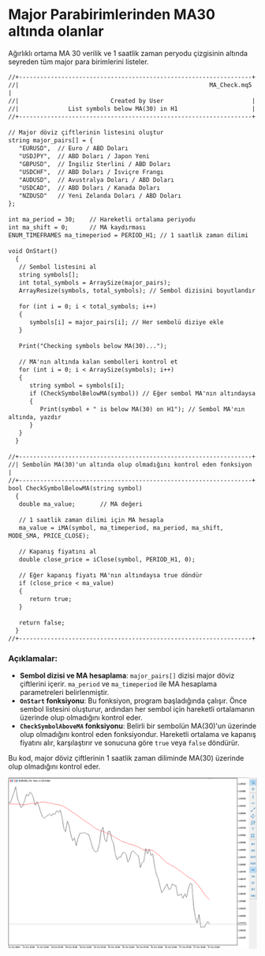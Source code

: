 # Major Parabirimlerinden MA30 altında olanlar

Ağırlıklı ortama MA 30 verilik ve 1 saatlik zaman peryodu çizgisinin altında seyreden tüm major para birimlerini listeler.

```mql5
//+------------------------------------------------------------------+
//|                                                      MA_Check.mq5 |
//|                          Created by User                         |
//|              List symbols below MA(30) in H1                     |
//+------------------------------------------------------------------+

// Major döviz çiftlerinin listesini oluştur
string major_pairs[] = {
   "EURUSD",  // Euro / ABD Doları
   "USDJPY",  // ABD Doları / Japon Yeni
   "GBPUSD",  // İngiliz Sterlini / ABD Doları
   "USDCHF",  // ABD Doları / İsviçre Frangı
   "AUDUSD",  // Avustralya Doları / ABD Doları
   "USDCAD",  // ABD Doları / Kanada Doları
   "NZDUSD"   // Yeni Zelanda Doları / ABD Doları
};

int ma_period = 30;    // Hareketli ortalama periyodu
int ma_shift = 0;      // MA kaydırması
ENUM_TIMEFRAMES ma_timeperiod = PERIOD_H1; // 1 saatlik zaman dilimi

void OnStart()
  {
   // Sembol listesini al
   string symbols[];
   int total_symbols = ArraySize(major_pairs);
   ArrayResize(symbols, total_symbols); // Sembol dizisini boyutlandır

   for (int i = 0; i < total_symbols; i++)
   {
      symbols[i] = major_pairs[i]; // Her sembolü diziye ekle
   }

   Print("Checking symbols below MA(30)...");

   // MA'nın altında kalan sembolleri kontrol et
   for (int i = 0; i < ArraySize(symbols); i++)
   {
      string symbol = symbols[i];
      if (CheckSymbolBelowMA(symbol)) // Eğer sembol MA'nın altındaysa
      {
         Print(symbol + " is below MA(30) on H1"); // Sembol MA'nın altında, yazdır
      }
   }
  }

//+------------------------------------------------------------------+
//| Sembolün MA(30)'un altında olup olmadığını kontrol eden fonksiyon |
//+------------------------------------------------------------------+
bool CheckSymbolBelowMA(string symbol)
  {
   double ma_value;       // MA değeri

   // 1 saatlik zaman dilimi için MA hesapla
   ma_value = iMA(symbol, ma_timeperiod, ma_period, ma_shift, MODE_SMA, PRICE_CLOSE);
   
   // Kapanış fiyatını al
   double close_price = iClose(symbol, PERIOD_H1, 0);

   // Eğer kapanış fiyatı MA'nın altındaysa true döndür
   if (close_price < ma_value)
   {
      return true;
   }

   return false;
  }
//+------------------------------------------------------------------+
```

### Açıklamalar:
- **Sembol dizisi ve MA hesaplama**: `major_pairs[]` dizisi major döviz çiftlerini içerir. `ma_period` ve `ma_timeperiod` ile MA hesaplama parametreleri belirlenmiştir.
- **`OnStart` fonksiyonu**: Bu fonksiyon, program başladığında çalışır. Önce sembol listesini oluşturur, ardından her sembol için hareketli ortalamanın üzerinde olup olmadığını kontrol eder.
- **`CheckSymbolAboveMA` fonksiyonu**: Belirli bir sembolün MA(30)'un üzerinde olup olmadığını kontrol eden fonksiyondur. Hareketli ortalama ve kapanış fiyatını alır, karşılaştırır ve sonucuna göre `true` veya `false` döndürür.

Bu kod, major döviz çiftlerinin 1 saatlik zaman diliminde MA(30) üzerinde olup olmadığını kontrol eder.

![alt text](ma-check_bellow.png)